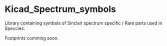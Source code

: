 # Kicad_Spectrum_symbols
Library containing symbols of Sinclair spectrum specific / Rare parts used in Speccies. 

Footprints comming soon.
